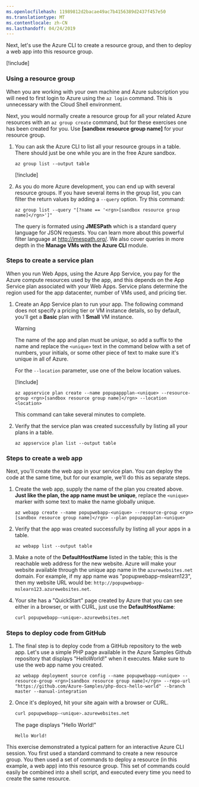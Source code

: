 ```yaml
---
ms.openlocfilehash: 11989812d2bacae49ac7b4156389d2437f457e50
ms.translationtype: MT
ms.contentlocale: zh-CN
ms.lasthandoff: 04/24/2019
---
```

Next, let's use the Azure CLI to create a resource group, and then to deploy a web app into this resource group.

[!include[](../../../includes/azure-sandbox-activate.md)]

### <a name="using-a-resource-group"></a>Using a resource group

When you are working with your own machine and Azure subscription you will need to first login to Azure using the `az login` command. This is unnecessary with the Cloud Shell environment.

Next, you would normally create a resource group for all your related Azure resources with an `az group create` command, but for these exercises one has been created for you. Use **<rgn>[sandbox resource group name]</rgn>** for your resource group.

1. You can ask the Azure CLI to list all your resource groups in a table. There should just be one while you are in the free Azure sandbox.

    ```azurecli
    az group list --output table
    ```

    [!include[](../../../includes/azure-cloudshell-copy-paste-tip.md)]

1. As you do more Azure development, you can end up with several resource groups. If you have several items in the group list, you can filter the return values by adding a `--query` option. Try this command:

    ```azurecli
    az group list --query "[?name == '<rgn>[sandbox resource group name]</rgn>']"
    ```

    The query is formated using **JMESPath** which is a standard query language for JSON requests. You can learn more about this powerful filter language at <http://jmespath.org/>. We also cover queries in more depth in the **Manage VMs with the Azure CLI** module.

### <a name="steps-to-create-a-service-plan"></a>Steps to create a service plan

When you run Web Apps, using the Azure App Service, you pay for the Azure compute resources used by the app, and this depends on the App Service plan associated with your Web Apps. Service plans determine the region used for the app datacenter, number of VMs used, and pricing tier.

1. Create an App Service plan to run your app. The following command does not specify a pricing tier or VM instance details, so by default, you'll get a **Basic** plan with 1 **Small** VM instance.

    > [!WARNING]
    > The name of the app and plan must be _unique_, so add a suffix to the name and replace the `<unique>` text in the command below with a set of numbers, your initials, or some other piece of text to make sure it's unique in all of Azure.

    For the `--location` parameter, use one of the below location values.

    [!include[](../../../includes/azure-sandbox-regions-first-mention-note.md)]

    ```azurecli
    az appservice plan create --name popupappplan-<unique> --resource-group <rgn>[sandbox resource group name]</rgn> --location <location>
    ```

    This command can take several minutes to complete.

1. Verify that the service plan was created successfully by listing all your plans in a table.

    ```azurecli
    az appservice plan list --output table
    ```

### <a name="steps-to-create-a-web-app"></a>Steps to create a web app

Next, you'll create the web app in your service plan. You can deploy the code at the same time, but for our example, we'll do this as separate steps.

1. Create the web app, supply the name of the plan you created above. **Just like the plan, the app name must be unique**, replace the `<unique>` marker with some text to make the name globally unique.

    ```azurecli
    az webapp create --name popupwebapp-<unique> --resource-group <rgn>[sandbox resource group name]</rgn> --plan popupappplan-<unique>
    ```

1. Verify that the app was created successfully by listing all your apps in a table.

    ```azurecli
    az webapp list --output table
    ```

1. Make a note of the **DefaultHostName** listed in the table; this is the reachable web address for the new website. Azure will make your website available through the unique app name in the `azurewebsites.net` domain. For example, if my app name was "popupwebapp-mslearn123", then my website URL would be: `http://popupwebapp-mslearn123.azurewebsites.net`.

1. Your site has a "QuickStart" page created by Azure that you can see either in a browser, or with CURL, just use the **DefaultHostName**:

    ```bash
    curl popupwebapp-<unique>.azurewebsites.net
    ```
    
### <a name="steps-to-deploy-code-from-github"></a>Steps to deploy code from GitHub

1. The final step is to deploy code from a GitHub repository to the web app. Let's use a simple PHP page available in the Azure Samples Github repository that displays "HelloWorld!" when it executes. Make sure to use the web app name you created.

    ```azurecli
    az webapp deployment source config --name popupwebapp-<unique> --resource-group <rgn>[sandbox resource group name]</rgn> --repo-url "https://github.com/Azure-Samples/php-docs-hello-world" --branch master --manual-integration
    ```

1. Once it's deployed, hit your site again with a browser or CURL.

    ```bash
    curl popupwebapp-<unique>.azurewebsites.net
    ```
    
    The page displays "Hello World!"

    ```output
    Hello World!
    ```

This exercise demonstrated a typical pattern for an interactive Azure CLI session. You first used a standard command to create a new resource group. You then used a set of commands to deploy a resource (in this example, a web app) into this resource group. This set of commands could easily be combined into a shell script, and executed every time you need to create the same resource.